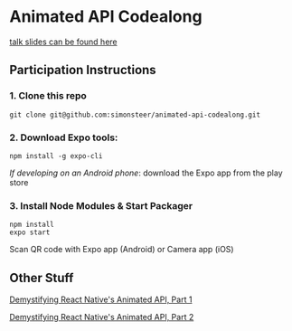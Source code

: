 # Animated API Codealong

[talk slides can be found here](https://docs.google.com/presentation/d/1-9lbVlTlGBrlVyJ8bnolU4EwqLLoF0g7jHEpC4RAU7w/edit?usp=sharing)

## Participation Instructions

### 1. Clone this repo

```
git clone git@github.com:simonsteer/animated-api-codealong.git
```

### 2. Download Expo tools:

```
npm install -g expo-cli
```

_If developing on an Android phone_: download the Expo app from the play store

### 3. Install Node Modules & Start Packager

```
npm install
expo start
```

Scan QR code with Expo app (Android) or Camera app (iOS)

## Other Stuff

[Demystifying React Native's Animated API, Part 1](https://drop.engineering/demystifying-react-natives-animated-api-part-1-681da7ca4661)

[Demystifying React Native's Animated API, Part 2](https://medium.com/@simonpsteer/demystifying-react-natives-animated-api-part-2-15f655a84f81#78da-70b217406453)
